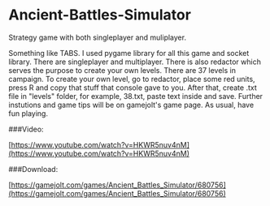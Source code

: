 # Ancient-Battles-Simulator
Strategy game with both singleplayer and muliplayer.

Something like TABS. I used pygame library for all this game and socket library. There are singleplayer and multiplayer. 
There is also redactor which serves the purpose to create your own levels. There are 37 levels in campaign. To create 
your own level, go to redactor, place some red units, press R and copy that stuff that console gave to you. After that, 
create .txt file in "levels" folder, for example, 38.txt, paste text inside and save. Further instutions and game tips 
will be on gamejolt's game page. As usual, have fun playing.

###Video: 

[https://www.youtube.com/watch?v=HKWR5nuv4nM](https://www.youtube.com/watch?v=HKWR5nuv4nM)

###Download:

[https://gamejolt.com/games/Ancient_Battles_Simulator/680756](https://gamejolt.com/games/Ancient_Battles_Simulator/680756)
